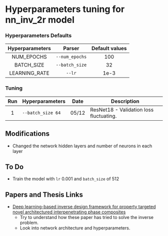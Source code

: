 # Hyperparameters tuning for nn_inv_2r model

### Hyperparameters Defaults

| Hyperparameters |     Parser     | Default values |
|:---------------:|:--------------:|:--------------:|
|   NUM_EPOCHS    | `--num_epochs` |      100       |
|   BATCH_SIZE    | `--batch_size` |       32       |
| LEARNING_RATE   |   `--lr`  	   |     1e-3       |



### Tuning

| Run | Hyperparameters                           | Date  | Description                            |
|:---:|-------------------------------------------|-------|----------------------------------------|
| 1   | `--batch_size 64`                         | 05/12 | ResNet18 - Validation loss fluctuating.| 



## Modifications
-  Changed the network hidden layers and number of neurons in each layer

## To Do
- Train the model with `lr` 0.001 and `batch_size` of 512


## Papers and Thesis Links
- [Deep learning-based inverse design framework for property targeted novel architectured interpenetrating phase composites](https://doi.org/10.1016/j.compstruct.2023.116783)
	+ Try to understand how these paper has tried to solve the inverse problem.
	+ Look into network architecture and hyperparameters.


